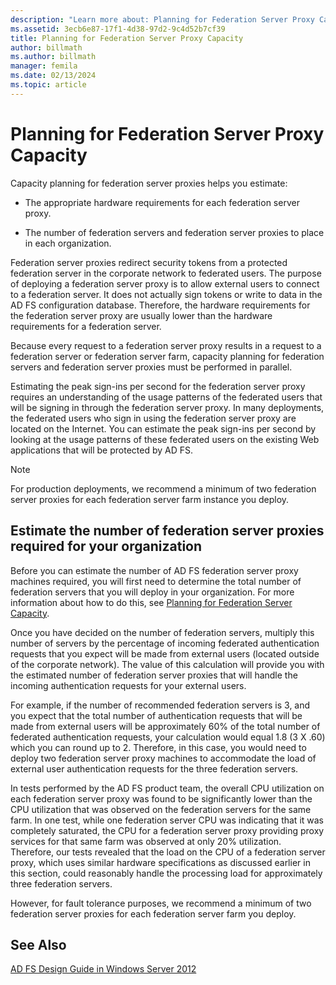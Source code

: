 ```yaml
---
description: "Learn more about: Planning for Federation Server Proxy Capacity"
ms.assetid: 3ecb6e87-17f1-4d38-97d2-9c4d52b7cf39
title: Planning for Federation Server Proxy Capacity
author: billmath
ms.author: billmath
manager: femila
ms.date: 02/13/2024
ms.topic: article
---
```


# Planning for Federation Server Proxy Capacity

Capacity planning for federation server proxies helps you estimate:

-   The appropriate hardware requirements for each federation server proxy.

-   The number of federation servers and federation server proxies to place in each organization.

Federation server proxies redirect security tokens from a protected federation server in the corporate network to federated users. The purpose of deploying a federation server proxy is to allow external users to connect to a federation server. It does not actually sign tokens or write to data in the AD FS configuration database. Therefore, the hardware requirements for the federation server proxy are usually lower than the hardware requirements for a federation server.

Because every request to a federation server proxy results in a request to a federation server or federation server farm, capacity planning for federation servers and federation server proxies must be performed in parallel.

Estimating the peak sign\-ins per second for the federation server proxy requires an understanding of the usage patterns of the federated users that will be signing in through the federation server proxy. In many deployments, the federated users who sign in using the federation server proxy are located on the Internet. You can estimate the peak sign\-ins per second by looking at the usage patterns of these federated users on the existing Web applications that will be protected by AD FS.

> [!NOTE]
> For production deployments, we recommend a minimum of two federation server proxies for each federation server farm instance you deploy.

## Estimate the number of federation server proxies required for your organization
Before you can estimate the number of AD FS federation server proxy machines required, you will first need to determine the total number of federation servers that you will deploy in your organization. For more information about how to do this, see [Planning for Federation Server Capacity](Planning-for-Federation-Server-Capacity.md).

Once you have decided on the number of federation servers, multiply this number of servers by the percentage of incoming federated authentication requests that you expect will be made from external users \(located outside of the corporate network\). The value of this calculation will provide you with the estimated number of federation server proxies that will handle the incoming authentication requests for your external users.

For example, if the number of recommended federation servers is 3, and you expect that the total number of authentication requests that will be made from external users will be approximately 60% of the total number of federated authentication requests, your calculation would equal 1.8 \(3 X .60\) which you can round up to 2.  Therefore, in this case, you would need to deploy two federation server proxy machines to accommodate the load of external user authentication requests for the three federation servers.

In tests performed by the AD FS product team, the overall CPU utilization on each federation server proxy was found to be significantly lower than the CPU utilization that was observed on the federation servers for the same farm.  In one test, while one federation server CPU was indicating that it was completely saturated, the CPU for a federation server proxy providing proxy services for that same farm was observed at only 20% utilization. Therefore, our tests revealed that the load on the CPU of a federation server proxy, which uses similar hardware specifications as discussed earlier in this section, could reasonably handle the processing load for approximately three federation servers.

However, for fault tolerance purposes, we recommend a minimum of two federation server proxies for each federation server farm you deploy.

## See Also
[AD FS Design Guide in Windows Server 2012](AD-FS-Design-Guide-in-Windows-Server-2012.md)
